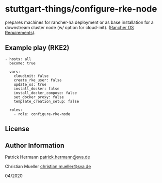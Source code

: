 stuttgart-things/configure-rke-node
====================================

prepares machines for rancher-ha deployment or as base installation for a downstream cluster node (w/ option for cloud-init). ([Rancher OS Requirements](https://rancher.com/docs/rke/latest/en/os/#operating-system)).

Example play (RKE2)
-------------------

```
- hosts: all 
  become: true
  
  vars: 
    cloudinit: false 
    create_rke_user: false 
    update_os: true
    install_docker: false
    install_docker_compose: false 
    set_docker_proxy: false 
    template_creation_setup: false
    
  roles: 
    - role: configure-rke-node
```

License
-------




Author Information
------------------

Patrick Hermann
patrick.hermann@sva.de

Christian Mueller
christian.mueller@sva.de

04/2020
